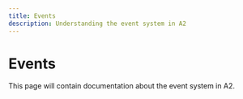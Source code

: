 ```yaml
---
title: Events
description: Understanding the event system in A2
---
```


# Events

This page will contain documentation about the event system in A2.

